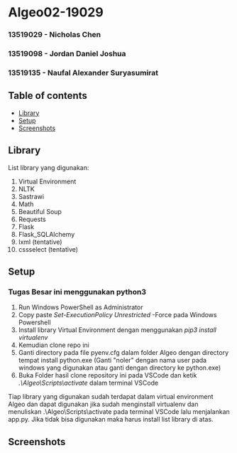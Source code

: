 # Algeo02-19029
### 13519029 - Nicholas Chen
### 13519098 - Jordan Daniel Joshua
### 13519135 - Naufal Alexander Suryasumirat

## Table of contents
* [Library](#library)
* [Setup](#setup)
* [Screenshots](#screenshots)

## Library
List library yang digunakan:
1. Virtual Environment
2. NLTK
3. Sastrawi
4. Math
5. Beautiful Soup
6. Requests
7. Flask
8. Flask_SQLAlchemy
9. lxml (tentative)
10. cssselect (tentative)

## Setup
### Tugas Besar ini menggunakan python3
1. Run Windows PowerShell as Administrator
2. Copy paste *Set-ExecutionPolicy Unrestricted* -Force pada Windows Powershell
3. Install library Virtual Environment dengan menggunakan *pip3 install virtualenv*
4. Kemudian clone repo ini
5. Ganti directory pada file pyenv.cfg dalam folder Algeo dengan directory tempat install python.exe (Ganti "noler" dengan nama user pada windows yang digunakan atau ganti dengan directory ke python.exe)
6. Buka Folder hasil clone repository ini pada VSCode dan ketik *.\Algeo\Scripts\activate* dalam terminal VSCode

Tiap library yang digunakan sudah terdapat dalam virtual environment Algeo dan dapat digunakan jika sudah menginstall virtualenv dan menuliskan .\Algeo\Scripts\activate pada terminal VSCode lalu menjalankan app.py. Jika tidak bisa digunakan maka harus install list library di atas.

## Screenshots
